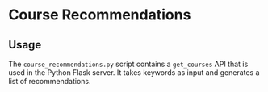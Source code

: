 # Course Recommendations

## Usage

The `course_recommendations.py` script contains a `get_courses` API that is used in the Python Flask server. It takes keywords as input and generates a list of recommendations.
